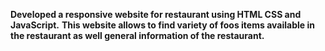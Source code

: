 **Developed a responsive website for restaurant using HTML CSS and JavaScript.**
**This website allows to find variety of foos items available in the restaurant as well general information of the restaurant.**
